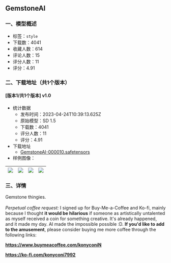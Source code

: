 ## GemstoneAI
### 一、模型概述

- 标签：`style`
- 下载数：4041
- 收藏人数：614
- 评论人数：15
- 评分人数：11
- 评分：4.91

### 二、下载地址（共1个版本）

#### [版本1/共1个版本] v1.0

- 统计数据
  - 发布时间：2023-04-24T10:39:13.625Z
  - 原始模型：SD 1.5
  - 下载数：4041
  - 评分人数：11
  - 评分：4.91
- 下载地址
  - [GemstoneAI-000010.safetensors](https://civitai.com/api/download/models/53955)
- 样例图像：

| <img src="https://image.civitai.com/xG1nkqKTMzGDvpLrqFT7WA/27550e94-a2e2-41d4-26d7-a2f4d4934700/width=450/584331.jpeg" /> | <img src="https://image.civitai.com/xG1nkqKTMzGDvpLrqFT7WA/e3cb51ca-cbf8-49eb-84d2-06c90a68d600/width=450/584165.jpeg" /> | <img src="https://image.civitai.com/xG1nkqKTMzGDvpLrqFT7WA/b62bc4e1-9292-46c7-3f95-28fd3e774800/width=450/584166.jpeg" /> | <img src="https://image.civitai.com/xG1nkqKTMzGDvpLrqFT7WA/986cb996-c372-4939-c4c3-46b0fdb3c100/width=450/584157.jpeg" /> |
| ---- | ---- | ---- | ---- |


### 三、详情
<p>Gemstone thingies.<br /><br /><em>Perpetual coffee request:</em> I signed up for Buy-Me-a-Coffee and Ko-fi, mainly because I thought <strong>it would be hilarious</strong> if someone as artistically untalented as myself received a coin for something creative. It's already happened, and it made my day. AI made the impossible possible :D. <strong>If you'd like to add to the amusement</strong>, please consider buying me more coffee through the following links:</p><p><a target="_blank" rel="ugc" href="https://www.buymeacoffee.com/konyconiN"><strong><u>https://www.buymeacoffee.com/konyconiN</u></strong></a></p><p><a target="_blank" rel="ugc" href="https://ko-fi.com/konyconi7992"><strong><u>https://ko-fi.com/konyconi7992</u></strong></a></p>